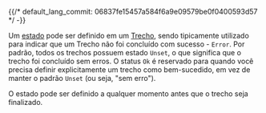 {{/*
default_lang_commit: 06837fe15457a584f6a9e09579be0f0400593d57
*/ -}}

Um [estado](/docs/concepts/signals/traces/#span-status) pode ser definido em um [Trecho](/docs/concepts/signals/traces/#spans), sendo tipicamente utilizado para indicar que um Trecho não foi concluído com sucesso - `Error`. Por padrão, todos os trechos possuem estado `Unset`, o que significa que o trecho foi concluído sem erros. O status `Ok` é reservado para quando você precisa definir explicitamente um trecho como bem-sucedido, em vez de manter o padrão `Unset` (ou seja, "sem erro").

O estado pode ser definido a qualquer momento antes que o trecho seja finalizado.
